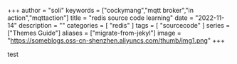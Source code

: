 +++
author = "soli"
keywords = ["cockymang","mqtt broker","in action","mqttaction"]
title = "redis source code learning"
date = "2022-11-14"
description = ""
categories = [
"redis"
]
tags = [
"sourcecode"
]
series = ["Themes Guide"]
aliases = ["migrate-from-jekyl"]
image = "https://someblogs.oss-cn-shenzhen.aliyuncs.com/thumb/img1.png"
+++
<!--more-->
test